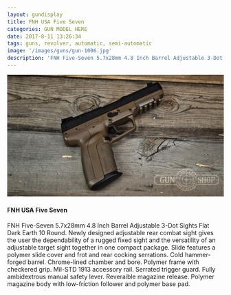 ```yaml
---
layout: gundisplay
title: FNH USA Five Seven
categories: GUN MODEL HERE
date: 2017-8-11 13:26:34
tags: guns, revolver, automatic, semi-automatic
image: '/images/guns/gun-1006.jpg'
description: 'FNH Five-Seven 5.7x28mm 4.8 Inch Barrel Adjustable 3-Dot Sights Flat Dark Earth 10 Round. Newly designed adjustable rear combat sight gives the user the dependability of a rugged fixed sight and the versatility of an adjustable target sight together in one compact package.'
---
```


<div>
<img src="/images/guns/gun-1006.jpg" alt="FNH USA" />
</div>

#### FNH USA Five Seven
 FNH Five-Seven 5.7x28mm 4.8 Inch Barrel Adjustable 3-Dot Sights Flat Dark Earth 10 Round. Newly designed adjustable rear combat sight gives the user the dependability of a rugged fixed sight and the versatility of an adjustable target sight together in one compact package. Slide features a polymer slide cover and frot and rear cocking serrations. Cold hammer-forged barrel. Chrome-lined chamber and bore. Polymer frame with checkered grip. Mil-STD 1913 accessory rail. Serrated trigger guard. Fully ambidextrous manual safety lever. Reveraible magazine release. Polymer magazine body with low-friction follower and polymer base pad.

